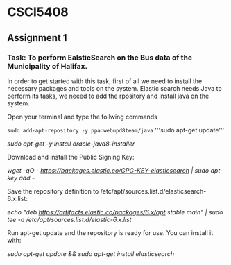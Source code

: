 # CSCI5408
## Assignment 1
### Task: To perform EalsticSearch on the Bus data of the Municipality of Halifax. 
In order to get started with this task, first of all we need to install the necessary packages and tools on the system.
Elastic search needs Java to perform its tasks, we neeed to add the rpository and install java on the system.

Open your terminal and type the follwing commands

```sudo add-apt-repository -y ppa:webupd8team/java```
'''sudo apt-get update'''

_sudo apt-get -y install oracle-java8-installer_

Download and install the Public Signing Key:

_wget -qO - https://packages.elastic.co/GPG-KEY-elasticsearch | sudo apt-key add -_

Save the repository definition to /etc/apt/sources.list.d/elasticsearch-6.x.list:

_echo "deb https://artifacts.elastic.co/packages/6.x/apt stable main" | sudo tee -a /etc/apt/sources.list.d/elastic-6.x.list_

Run apt-get update and the repository is ready for use. You can install it with:

_sudo apt-get update && sudo apt-get install elasticsearch_

